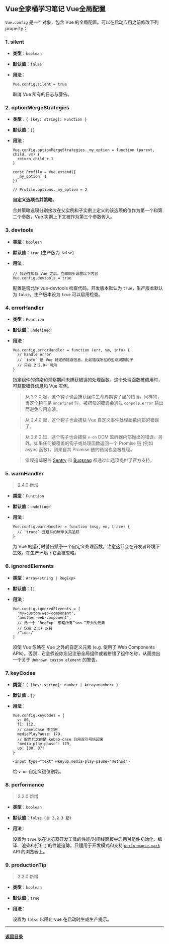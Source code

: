 ## Vue全家桶学习笔记 Vue全局配置

`Vue.config` 是一个对象，包含 Vue 的全局配置。可以在启动应用之前修改下列 property：

### 1. silent

- **类型**：`boolean`

- **默认值**：`false`

- **用法**：

  ```
  Vue.config.silent = true
  ```

  取消 Vue 所有的日志与警告。

### 2. optionMergeStrategies

- **类型**：`{ [key: string]: Function }`

- **默认值**：`{}`

- **用法**：

  ```
  Vue.config.optionMergeStrategies._my_option = function (parent, child, vm) {
    return child + 1
  }
  
  const Profile = Vue.extend({
    _my_option: 1
  })
  
  // Profile.options._my_option = 2
  ```

  **自定义选项合并策略**。

  合并策略选项分别接收在父实例和子实例上定义的该选项的值作为第一个和第二个参数，Vue 实例上下文被作为第三个参数传入。


### 3. devtools

- **类型**：`boolean`

- **默认值**：`true` (生产版为 `false`)

- **用法**：

  ```
  // 务必在加载 Vue 之后，立即同步设置以下内容
  Vue.config.devtools = true
  ```

  配置是否允许 vue-devtools 检查代码。开发版本默认为 `true`，生产版本默认为 `false`。生产版本设为 `true` 可以启用检查。

### 4. errorHandler

- **类型**：`Function`

- **默认值**：`undefined`

- **用法**：

  ```
  Vue.config.errorHandler = function (err, vm, info) {
    // handle error
    // `info` 是 Vue 特定的错误信息，比如错误所在的生命周期钩子
    // 只在 2.2.0+ 可用
  }
  ```

  指定组件的渲染和观察期间未捕获错误的处理函数。这个处理函数被调用时，可获取错误信息和 Vue 实例。

  > 从 2.2.0 起，这个钩子也会捕获组件生命周期钩子里的错误。同样的，当这个钩子是 `undefined` 时，被捕获的错误会通过 `console.error` 输出而避免应用崩溃。

  > 从 2.4.0 起，这个钩子也会捕获 Vue 自定义事件处理函数内部的错误了。

  > 从 2.6.0 起，这个钩子也会捕获 `v-on` DOM 监听器内部抛出的错误。另外，如果任何被覆盖的钩子或处理函数返回一个 Promise 链 (例如 async 函数)，则来自其 Promise 链的错误也会被处理。

  > 错误追踪服务 [Sentry](https://sentry.io/) 和 [Bugsnag](https://docs.bugsnag.com/platforms/browsers/vue/) 都通过此选项提供了官方支持。

### 5. warnHandler

> 2.4.0 新增

- **类型**：`Function`

- **默认值**：`undefined`

- **用法**：

  ```
  Vue.config.warnHandler = function (msg, vm, trace) {
    // `trace` 是组件的继承关系追踪
  }
  ```

  为 Vue 的运行时警告赋予一个自定义处理函数。注意这只会在开发者环境下生效，在生产环境下它会被忽略。

### 6. ignoredElements

- **类型**：`Array<string | RegExp>`

- **默认值**：`[]`

- **用法**：

  ```
  Vue.config.ignoredElements = [
    'my-custom-web-component',
    'another-web-component',
    // 用一个 `RegExp` 忽略所有“ion-”开头的元素
    // 仅在 2.5+ 支持
    /^ion-/
  ]
  ```

  须使 Vue 忽略在 Vue 之外的自定义元素 (e.g. 使用了 Web Components APIs)。否则，它会假设你忘记注册全局组件或者拼错了组件名称，从而抛出一个关于 `Unknown custom element` 的警告。

### 7. keyCodes

- **类型**：`{ [key: string]: number | Array<number> }`

- **默认值**：`{}`

- **用法**：

  ```
  Vue.config.keyCodes = {
    v: 86,
    f1: 112,
    // camelCase 不可用
    mediaPlayPause: 179,
    // 取而代之的是 kebab-case 且用双引号括起来
    "media-play-pause": 179,
    up: [38, 87]
  }
  ```

  ```
  <input type="text" @keyup.media-play-pause="method">
  ```

  给 `v-on` 自定义键位别名。

### 8. performance

> 2.2.0 新增

- **类型**：`boolean`

- **默认值**：`false (自 2.2.3 起)`

- **用法**：

  设置为 `true` 以在浏览器开发工具的性能/时间线面板中启用对组件初始化、编译、渲染和打补丁的性能追踪。只适用于开发模式和支持 [`performance.mark`](https://developer.mozilla.org/en-US/docs/Web/API/Performance/mark) API 的浏览器上。

### 9. productionTip

> 2.2.0 新增

- **类型**：`boolean`

- **默认值**：`true`

- **用法**：

  设置为 `false` 以阻止 vue 在启动时生成生产提示。



---

#### [返回目录](./)

